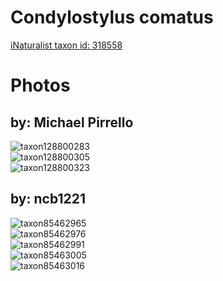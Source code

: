 
Condylostylus comatus
=====================
  
[iNaturalist taxon id: 318558](https://www.inaturalist.org/taxa/318558)
# Photos

## by: Michael Pirrello
  
![taxon128800283](https://inaturalist-open-data.s3.amazonaws.com/photos/137874620/medium.jpg)  
![taxon128800305](https://inaturalist-open-data.s3.amazonaws.com/photos/137874637/medium.jpg)  
![taxon128800323](https://inaturalist-open-data.s3.amazonaws.com/photos/137874658/medium.jpg)
## by: ncb1221
  
![taxon85462965](https://inaturalist-open-data.s3.amazonaws.com/photos/91701774/medium.jpeg)  
![taxon85462976](https://inaturalist-open-data.s3.amazonaws.com/photos/91701786/medium.jpeg)  
![taxon85462991](https://inaturalist-open-data.s3.amazonaws.com/photos/91701802/medium.jpeg)  
![taxon85463005](https://inaturalist-open-data.s3.amazonaws.com/photos/91701815/medium.jpeg)  
![taxon85463016](https://inaturalist-open-data.s3.amazonaws.com/photos/91701827/medium.jpeg)